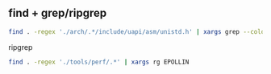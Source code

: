 ## find + grep/ripgrep
```bash
find . -regex './arch/.*/include/uapi/asm/unistd.h' | xargs grep --color=auto 'include <asm'
```

ripgrep
```bash
find . -regex './tools/perf/.*' | xargs rg EPOLLIN
```
